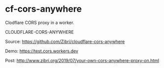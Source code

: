 # cf-cors-anywhere
Clodflare CORS proxy in a worker.

CLOUDFLARE-CORS-ANYWHERE

Source:
https://github.com/Zibri/cloudflare-cors-anywhere

Demo:
https://test.cors.workers.dev

Post:
http://www.zibri.org/2019/07/your-own-cors-anywhere-proxy-on.html
